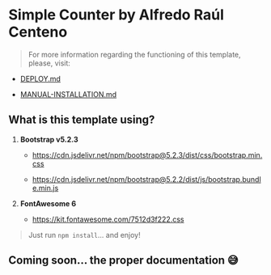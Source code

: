 # Simple Counter by Alfredo Raúl Centeno

> For more information regarding the functioning of this template, please, visit:

-   [DEPLOY.md](./docs/DEPLOY.md)

-   [MANUAL-INSTALLATION.md](./docs/MANUAL-INSTALLATION.md)

## What is this template using?

1. **Bootstrap v5.2.3**

    - https://cdn.jsdelivr.net/npm/bootstrap@5.2.3/dist/css/bootstrap.min.css

    - https://cdn.jsdelivr.net/npm/bootstrap@5.2.2/dist/js/bootstrap.bundle.min.js

2. **FontAwesome 6**

    - https://kit.fontawesome.com/7512d3f222.css

> Just run `npm install`... and enjoy!

## Coming soon... the proper documentation 😅
